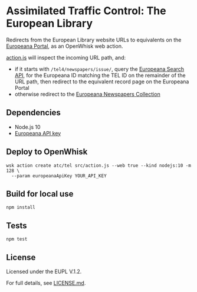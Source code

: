 # Assimilated Traffic Control: The European Library

Redirects from the European Library website URLs to equivalents on the
[Europeana Portal](https://www.europeana.eu/portal), as an OpenWhisk web action.

[action.js](action.js) will inspect the incoming URL path, and:
* if it starts with `/tel4/newspapers/issue/`, query the
  [Europeana Search API](https://pro.europeana.eu/resources/apis/search),
  for the Europeana ID matching the TEL ID on the remainder of the URL path,
  then redirect to the equivalent record page on the Europeana Portal
* otherwise redirect to the
  [Europeana Newspapers Collection](https://www.europeana.eu/portal/collections/newspapers)

## Dependencies

* Node.js 10
* [Europeana API key](https://pro.europeana.eu/get-api)

## Deploy to OpenWhisk

```
wsk action create atc/tel src/action.js --web true --kind nodejs:10 -m 128 \
  --param europeanaApiKey YOUR_API_KEY
```

## Build for local use

```
npm install
```

## Tests

```
npm test
```

## License

Licensed under the EUPL V.1.2.

For full details, see [LICENSE.md](LICENSE.md).

